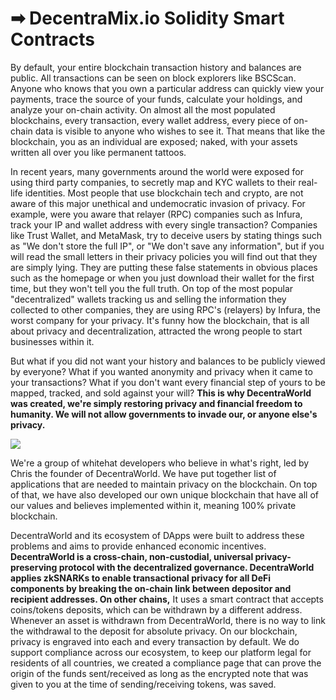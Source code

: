 # ➡ DecentraMix.io Solidity Smart Contracts

By default, your entire blockchain transaction history and balances are public. All transactions can be seen on block explorers like BSCScan. Anyone who knows that you own a particular address can quickly view your payments, trace the source of your funds, calculate your holdings, and analyze your on-chain activity. On almost all the most populated blockchains, every transaction, every wallet address, every piece of on-chain data is visible to anyone who wishes to see it. That means that like the blockchain, you as an individual are exposed; naked, with your assets written all over you like permanent tattoos.

In recent years, many governments around the world were exposed for using third party companies, to secretly map and KYC wallets to their real-life identities. Most people that use blockchain tech and crypto, are not aware of this major unethical and undemocratic invasion of privacy. For example, were you aware that relayer (RPC) companies such as Infura, track your IP and wallet address with every single transaction? Companies like Trust Wallet, and MetaMask, try to deceive users by stating things such as "We don't store the full IP", or "We don't save any information", but if you will read the small letters in their privacy policies you will find out that they are simply lying. They are putting these false statements in obvious places such as the homepage or when you just download their wallet for the first time, but they won't tell you the full truth. On top of the most popular "decentralized" wallets tracking us and selling the information they collected to other companies, they are using RPC's (relayers) by Infura, the worst company for your privacy. It's funny how the blockchain, that is all about privacy and decentralization, attracted the wrong people to start businesses within it.&#x20;

But what if you did not want your history and balances to be publicly viewed by everyone? What if you wanted anonymity and privacy when it came to your transactions? What if you don't want every financial step of yours to be mapped, tracked, and sold against your will? **This is why DecentraWorld was created, we're simply restoring privacy and financial freedom to humanity. We will not allow governments to invade our, or anyone else's privacy.**&#x20;

![](../.gitbook/assets/fight.png)

We're a group of whitehat developers who believe in what's right, led by Chris the founder of DecentraWorld. We have put together list of applications that are needed to maintain privacy on the blockchain. On top of that, we have also developed our own unique blockchain that have all of our values and believes implemented within it, meaning 100% private blockchain.

DecentraWorld and its ecosystem of DApps were built to address these problems and aims to provide enhanced economic incentives. **DecentraWorld is a cross-chain, non-custodial, universal privacy-preserving protocol with the decentralized governance. DecentraWorld applies zkSNARKs to enable transactional privacy for all DeFi components by breaking the on-chain link between depositor and recipient addresses. On other chains,** It uses a smart contract that accepts coins/tokens deposits, which can be withdrawn by a different address. Whenever an asset is withdrawn from DecentraWorld, there is no way to link the withdrawal to the deposit for absolute privacy. On our blockchain, privacy is engraved into each and every transaction by default. We do support compliance across our ecosystem, to keep our platform legal for residents of all countries, we created a compliance page that can prove the origin of the funds sent/received as long as the encrypted note that was given to you at the time of sending/receiving tokens, was saved.&#x20;

